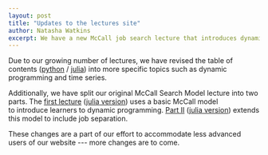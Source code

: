 ```yaml
---
layout: post
title: "Updates to the lectures site"
author: Natasha Watkins
excerpt: We have a new McCall job search lecture that introduces dynamic programming, and a revised table of contents for the lecture site.
---
```


Due to our growing number of lectures, we have revised the table of contents ([python](https://lectures.quantecon.org/py/) / [julia](https://lectures.quantecon.org/jl/)) into more specific topics such as dynamic programming and time series.

Additionally, we have split our original McCall Search Model lecture into two parts. The [first lecture](https://lectures.quantecon.org/py/mccall_model.html) ([julia](https://lectures.quantecon.org/jl/dynamic_programming/mccall_model_with_separation.html)[ version](https://lectures.quantecon.org/jl/dynamic_programming/mccall_model.html)) uses a basic McCall model to introduce learners to dynamic programming. [Part II](http://lectures.quantecon.org/py/mccall_model_with_separation.html) ([julia](https://lectures.quantecon.org/jl/mccall_model_with_separation.html)[ version](http://lectures.quantecon.org/jl/mccall_model_with_separation.html)) extends this model to include job separation.

These changes are a part of our effort to accommodate less advanced users of our website --- more changes are to come.